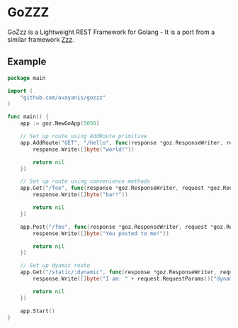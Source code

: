 # GoZZZ

GoZzz is a Lightweight REST Framework for Golang - It is a port from a similar
framework [Zzz](https://github.com/avayanis/zzz).

## Example
```go
package main

import (
	"github.com/avayanis/gozzz"
)

func main() {
	app := goz.NewGoApp(5050)

	// Set up route using AddRoute primitive
	app.AddRoute("GET", "/hello", func(response *goz.ResponseWriter, request *goz.Request) error {
		response.Write([]byte("world!"))

		return nil
	})

	// Set up route using convenience methods
	app.Get("/foo", func(response *goz.ResponseWriter, request *goz.Request) error {
		response.Write([]byte("bar!"))

		return nil
	})

	app.Post("/foo", func(response *goz.ResponseWriter, request *goz.Request) error {
		response.Write([]byte("You posted to me!"))

		return nil
	})

	// Set up dyamic route
	app.Get("/static/:dynamic", func(response *goz.ResponseWriter, request *goz.Request) error {
		response.Write([]byte("I am: " + request.RequestParams()["dynamic"]))

		return nil
	})

	app.Start()
}
```
